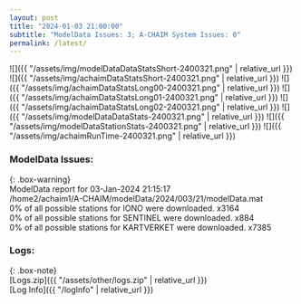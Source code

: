 ```yaml
---
layout: post
title: "2024-01-03 21:00:00"
subtitle: "ModelData Issues: 3; A-CHAIM System Issues: 0"
permalink: /latest/
---
```


![]({{ "/assets/img/modelDataDataStatsShort-2400321.png" | relative_url }})
![]({{ "/assets/img/achaimDataStatsShort-2400321.png" | relative_url }})
![]({{ "/assets/img/achaimDataStatsLong00-2400321.png" | relative_url }})
![]({{ "/assets/img/achaimDataStatsLong01-2400321.png" | relative_url }})
![]({{ "/assets/img/achaimDataStatsLong02-2400321.png" | relative_url }})
![]({{ "/assets/img/modelDataDataStats-2400321.png" | relative_url }})
![]({{ "/assets/img/modelDataStationStats-2400321.png" | relative_url }})
![]({{ "/assets/img/achaimRunTime-2400321.png" | relative_url }})


### ModelData Issues:  
  
{: .box-warning}  
 ModelData report for 03-Jan-2024 21:15:17   
 /home2/achaim1/A-CHAIM/modelData/2024/003/21/modelData.mat   
 0% of all possible stations for IONO were downloaded. x3164   
 0% of all possible stations for SENTINEL were downloaded. x884   
 0% of all possible stations for KARTVERKET were downloaded. x7385   
  


### Logs:  
  
{: .box-note}  
[Logs.zip]({{ "/assets/other/logs.zip" | relative_url }})  
[Log Info]({{ "/logInfo" | relative_url }})  
